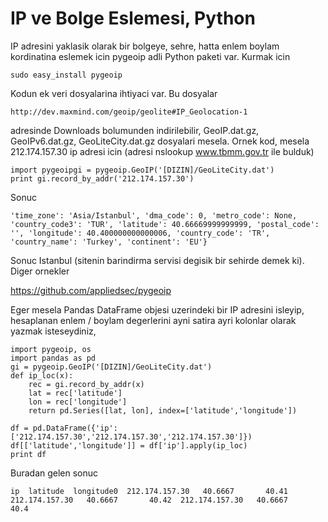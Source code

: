 # IP ve Bolge Eslemesi, Python

IP adresini yaklasik olarak bir bolgeye, sehre, hatta enlem boylam
kordinatina eslemek icin pygeoip adli Python paketi var. Kurmak icin

```
sudo easy_install pygeoip
```

Kodun ek veri dosyalarina ihtiyaci var. Bu dosyalar

```
http://dev.maxmind.com/geoip/geolite#IP_Geolocation-1
```

adresinde Downloads bolumunden indirilebilir, GeoIP.dat.gz,
GeoIPv6.dat.gz, GeoLiteCity.dat.gz dosyalari mesela. Ornek kod, mesela
212.174.157.30 ip adresi icin (adresi nslookup www.tbmm.gov.tr ile
bulduk)

```
import pygeoipgi = pygeoip.GeoIP('[DIZIN]/GeoLiteCity.dat')
print gi.record_by_addr('212.174.157.30')
```

Sonuc

``` {'city': u'B\xfcy\xfck', 'region_name': u'61', 'area_code': 0,
'time_zone': 'Asia/Istanbul', 'dma_code': 0, 'metro_code': None,
'country_code3': 'TUR', 'latitude': 40.66669999999999, 'postal_code':
'', 'longitude': 40.400000000000006, 'country_code': 'TR',
'country_name': 'Turkey', 'continent': 'EU'}
```

Sonuc Istanbul (sitenin barindirma servisi degisik bir sehirde demek
ki). Diger ornekler

https://github.com/appliedsec/pygeoip

Eger mesela Pandas DataFrame objesi uzerindeki bir IP adresini
isleyip, hesaplanan enlem / boylam degerlerini ayni satira ayri
kolonlar olarak yazmak isteseydiniz,

```
import pygeoip, os
import pandas as pd
gi = pygeoip.GeoIP('[DIZIN]/GeoLiteCity.dat')
def ip_loc(x):
    rec = gi.record_by_addr(x)
    lat = rec['latitude']
    lon = rec['longitude']
    return pd.Series([lat, lon], index=['latitude','longitude'])

df = pd.DataFrame({'ip': ['212.174.157.30','212.174.157.30','212.174.157.30']})
df[['latitude','longitude']] = df['ip'].apply(ip_loc)
print df
```

Buradan gelen sonuc

```
ip  latitude  longitude0  212.174.157.30   40.6667       40.41 
212.174.157.30   40.6667       40.42  212.174.157.30   40.6667      
40.4
```
